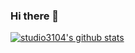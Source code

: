 ### Hi there 👋

[![studio3104's github stats](https://github-readme-stats.vercel.app/api?username=studio3104&show_icons=true&theme=dracula)](https://github.com/anuraghazra/github-readme-stats)

<!--
**studio3104/studio3104** is a ✨ _special_ ✨ repository because its `README.md` (this file) appears on your GitHub profile.

Here are some ideas to get you started:

- 🔭 I’m currently working on ...
- 🌱 I’m currently learning ...
- 👯 I’m looking to collaborate on ...
- 🤔 I’m looking for help with ...
- 💬 Ask me about ...
- 📫 How to reach me: ...
- 😄 Pronouns: ...
- ⚡ Fun fact: ...
-->
